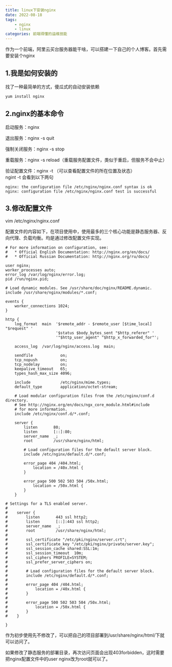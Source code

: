 ```yaml
---
title: linux下安装nginx
date: 2022-08-18
tags:
    - nginx
    - linux
categories: 前端得懂的运维技能
---
```

作为一个前端，阿里云买台服务器能干啥，可以搭建一下自己的个人博客。首先需要安装个nginx
## 1.我是如何安装的
找了一种最简单的方式，傻瓜式的自动安装依赖
```zsh
yum install nginx
```
## 2.nginx的基本命令
启动服务：nginx

退出服务：nginx -s quit

强制关闭服务：nginx -s stop

重载服务：nginx -s reload（重载服务配置文件，类似于重启，但服务不会中止）

验证配置文件：nginx -t （可以查看配置文件的所在位置及状态）<br>
ngint -t 会看到以下两句
```
nginx: the configuration file /etc/nginx/nginx.conf syntax is ok
nginx: configuration file /etc/nginx/nginx.conf test is successful
```

## 3.修改配置文件
vim /etc/nginx/nginx.conf

配置文件的内容如下，在项目使用中，使用最多的三个核心功能是静态服务器、反向代理、负载均衡。均是通过修改配置文件实现。
```
# For more information on configuration, see:
#   * Official English Documentation: http://nginx.org/en/docs/
#   * Official Russian Documentation: http://nginx.org/ru/docs/

user nginx;
worker_processes auto;
error_log /var/log/nginx/error.log;
pid /run/nginx.pid;

# Load dynamic modules. See /usr/share/doc/nginx/README.dynamic.
include /usr/share/nginx/modules/*.conf;

events {
    worker_connections 1024;
}

http {
    log_format  main  '$remote_addr - $remote_user [$time_local] "$request" '
                      '$status $body_bytes_sent "$http_referer" '
                      '"$http_user_agent" "$http_x_forwarded_for"';

    access_log  /var/log/nginx/access.log  main;

    sendfile            on;
    tcp_nopush          on;
    tcp_nodelay         on;
    keepalive_timeout   65;
    types_hash_max_size 4096;

    include             /etc/nginx/mime.types;
    default_type        application/octet-stream;

    # Load modular configuration files from the /etc/nginx/conf.d directory.
    # See http://nginx.org/en/docs/ngx_core_module.html#include
    # for more information.
    include /etc/nginx/conf.d/*.conf;

    server {
        listen       80;
        listen       [::]:80;
        server_name  _;
        root         /usr/share/nginx/html;

        # Load configuration files for the default server block.
        include /etc/nginx/default.d/*.conf;

        error_page 404 /404.html;
            location = /40x.html {
        }

        error_page 500 502 503 504 /50x.html;
            location = /50x.html {
        }
    }

# Settings for a TLS enabled server.
#
#    server {
#        listen       443 ssl http2;
#        listen       [::]:443 ssl http2;
#        server_name  _;
#        root         /usr/share/nginx/html;
#
#        ssl_certificate "/etc/pki/nginx/server.crt";
#        ssl_certificate_key "/etc/pki/nginx/private/server.key";
#        ssl_session_cache shared:SSL:1m;
#        ssl_session_timeout  10m;
#        ssl_ciphers PROFILE=SYSTEM;
#        ssl_prefer_server_ciphers on;
#
#        # Load configuration files for the default server block.
#        include /etc/nginx/default.d/*.conf;
#
#        error_page 404 /404.html;
#            location = /40x.html {
#        }
#
#        error_page 500 502 503 504 /50x.html;
#            location = /50x.html {
#        }
#    }

}
```
作为初步使用先不修改了，可以把自己的项目部署到/usr/share/nginx/html/下就可以访问了。

如果修改了静态服务的部署目录，再次访问页面会出现403forbidden，这时需要把nginx配置文件中的user nginx改为root就可以了。
